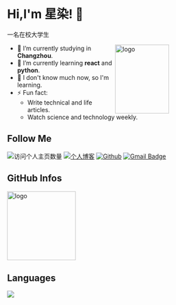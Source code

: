 
# Hi,I'm 星染! 👋
一名在校大学生

<img src="https://github-readme-stats.vercel.app/api?username=jhxxr&show_icons=true&theme=vue" alt="logo" height="160" align="right" width="50%" />

- 🔭 I’m currently studying in **Changzhou**.
- 🌱 I’m currently learning **react** and **python**.
- 💬 I don't know much now, so I'm learning.
- ⚡ Fun fact: 
  - Write technical and life articles.
  - Watch science and technology weekly.


## Follow Me
![访问个人主页数量](https://komarev.com/ghpvc/?username=jhxxr&color=green)
[![个人博客](https://img.shields.io/badge/-个人博客（zy.jhx.asia）-c14438?style=flat-square&logo=B&logoColor=white)](https://zy.jhx.asia/)
[![Github](https://img.shields.io/github/followers/duktig666?label=Github&style=social)](https://github.com/jhxxr)
[![Gmail Badge](https://img.shields.io/badge/gmail-2471717907@qq.com-Green?style=flat-square&logo=Gmail&logoColor=white&link=mailto:2471717907@qq.com)](mailto:2471717907@qq.com)
## GitHub Infos
<img src="https://github-profile-trophy.vercel.app/?username=jhxxr&theme=flat&column=7" alt="logo" height="160" align="center" style="margin: auto;" />

## Languages
<a href="https://github.com/duktig666">
  <img src="https://github-readme-stats.vercel.app/api/top-langs/?username=jhxxr&theme=vue" />
</a>
